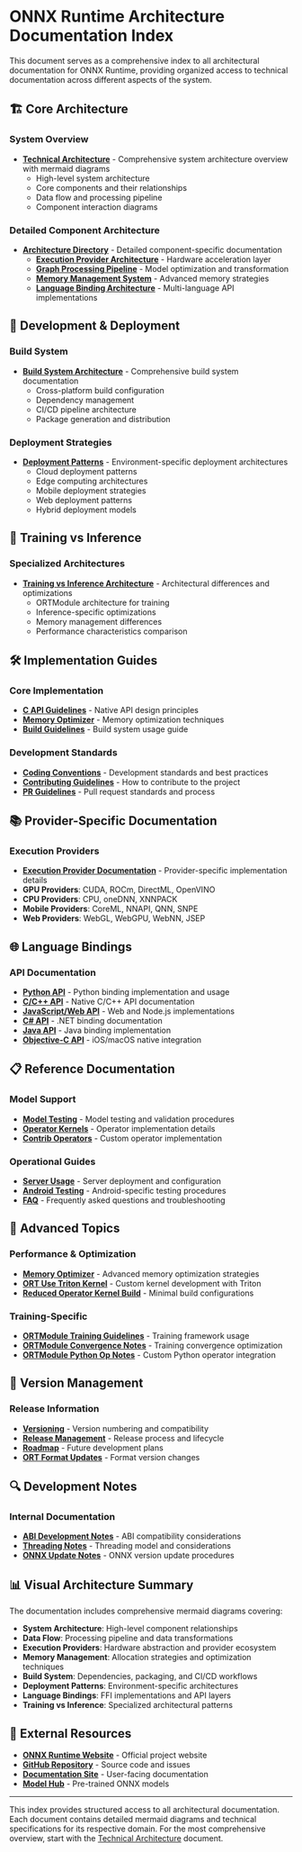 # ONNX Runtime Architecture Documentation Index

This document serves as a comprehensive index to all architectural documentation for ONNX Runtime, providing organized access to technical documentation across different aspects of the system.

## 🏗️ Core Architecture

### System Overview
- **[Technical Architecture](technical_architecture.md)** - Comprehensive system architecture overview with mermaid diagrams
  - High-level system architecture
  - Core components and their relationships
  - Data flow and processing pipeline
  - Component interaction diagrams

### Detailed Component Architecture
- **[Architecture Directory](architecture/)** - Detailed component-specific documentation
  - **[Execution Provider Architecture](architecture/execution_providers.md)** - Hardware acceleration layer
  - **[Graph Processing Pipeline](architecture/graph_processing.md)** - Model optimization and transformation
  - **[Memory Management System](architecture/memory_management.md)** - Advanced memory strategies
  - **[Language Binding Architecture](architecture/language_bindings.md)** - Multi-language API implementations

## 🚀 Development & Deployment

### Build System
- **[Build System Architecture](architecture/build_system.md)** - Comprehensive build system documentation
  - Cross-platform build configuration
  - Dependency management
  - CI/CD pipeline architecture
  - Package generation and distribution

### Deployment Strategies
- **[Deployment Patterns](architecture/deployment_patterns.md)** - Environment-specific deployment architectures
  - Cloud deployment patterns
  - Edge computing architectures
  - Mobile deployment strategies
  - Web deployment patterns
  - Hybrid deployment models

## 🧠 Training vs Inference

### Specialized Architectures
- **[Training vs Inference Architecture](architecture/training_vs_inference.md)** - Architectural differences and optimizations
  - ORTModule architecture for training
  - Inference-specific optimizations
  - Memory management differences
  - Performance characteristics comparison

## 🛠️ Implementation Guides

### Core Implementation
- **[C API Guidelines](C_API_Guidelines.md)** - Native API design principles
- **[Memory Optimizer](Memory_Optimizer.md)** - Memory optimization techniques
- **[Build Guidelines](cmake_guideline.md)** - Build system usage guide

### Development Standards
- **[Coding Conventions](Coding_Conventions_and_Standards.md)** - Development standards and best practices
- **[Contributing Guidelines](../CONTRIBUTING.md)** - How to contribute to the project
- **[PR Guidelines](PR_Guidelines.md)** - Pull request standards and process

## 📚 Provider-Specific Documentation

### Execution Providers
- **[Execution Provider Documentation](execution_providers/)** - Provider-specific implementation details
- **GPU Providers**: CUDA, ROCm, DirectML, OpenVINO
- **CPU Providers**: CPU, oneDNN, XNNPACK
- **Mobile Providers**: CoreML, NNAPI, QNN, SNPE
- **Web Providers**: WebGL, WebGPU, WebNN, JSEP

## 🌐 Language Bindings

### API Documentation
- **[Python API](python/)** - Python binding implementation and usage
- **[C/C++ API](c_cxx/)** - Native C/C++ API documentation
- **[JavaScript/Web API](../js/web/)** - Web and Node.js implementations
- **[C# API](../csharp/)** - .NET binding documentation
- **[Java API](../java/)** - Java binding implementation
- **[Objective-C API](../objectivec/)** - iOS/macOS native integration

## 📋 Reference Documentation

### Model Support
- **[Model Testing](Model_Test.md)** - Model testing and validation procedures
- **[Operator Kernels](OperatorKernels.md)** - Operator implementation details
- **[Contrib Operators](ContribOperators.md)** - Custom operator implementation

### Operational Guides
- **[Server Usage](ONNX_Runtime_Server_Usage.md)** - Server deployment and configuration
- **[Android Testing](Android_testing.md)** - Android-specific testing procedures
- **[FAQ](FAQ.md)** - Frequently asked questions and troubleshooting

## 🔧 Advanced Topics

### Performance & Optimization
- **[Memory Optimizer](Memory_Optimizer.md)** - Advanced memory optimization strategies
- **[ORT Use Triton Kernel](ORT_Use_Triton_Kernel.md)** - Custom kernel development with Triton
- **[Reduced Operator Kernel Build](Reduced_Operator_Kernel_build.md)** - Minimal build configurations

### Training-Specific
- **[ORTModule Training Guidelines](ORTModule_Training_Guidelines.md)** - Training framework usage
- **[ORTModule Convergence Notes](ORTModule_Convergence_Notes.md)** - Training convergence optimization
- **[ORTModule Python Op Notes](ORTModule_PythonOp_Notes.md)** - Custom Python operator integration

## 🔄 Version Management

### Release Information
- **[Versioning](Versioning.md)** - Version numbering and compatibility
- **[Release Management](ReleaseManagement.md)** - Release process and lifecycle
- **[Roadmap](Roadmap.md)** - Future development plans
- **[ORT Format Updates](ORT_Format_Update_in_1.13.md)** - Format version changes

## 🔍 Development Notes

### Internal Documentation
- **[ABI Development Notes](ABI_Dev_Notes.md)** - ABI compatibility considerations
- **[Threading Notes](NotesOnThreading.md)** - Threading model and considerations
- **[ONNX Update Notes](How_To_Update_ONNX_Dev_Notes.md)** - ONNX version update procedures

## 📊 Visual Architecture Summary

The documentation includes comprehensive mermaid diagrams covering:

- **System Architecture**: High-level component relationships
- **Data Flow**: Processing pipeline and data transformations
- **Execution Providers**: Hardware abstraction and provider ecosystem
- **Memory Management**: Allocation strategies and optimization techniques
- **Build System**: Dependencies, packaging, and CI/CD workflows
- **Deployment Patterns**: Environment-specific architectures
- **Language Bindings**: FFI implementations and API layers
- **Training vs Inference**: Specialized architectural patterns

## 🔗 External Resources

- **[ONNX Runtime Website](https://onnxruntime.ai/)** - Official project website
- **[GitHub Repository](https://github.com/microsoft/onnxruntime)** - Source code and issues
- **[Documentation Site](https://onnxruntime.ai/docs/)** - User-facing documentation
- **[Model Hub](https://github.com/onnx/models)** - Pre-trained ONNX models

---

This index provides structured access to all architectural documentation. Each document contains detailed mermaid diagrams and technical specifications for its respective domain. For the most comprehensive overview, start with the [Technical Architecture](technical_architecture.md) document.